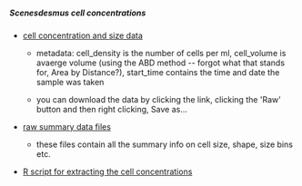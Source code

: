 ##### Scenesdesmus cell concentrations

* [cell concentration and size data](https://github.com/JoeyBernhardt/scenedesmus/blob/master/data-processed/scenedesmus_dec22.csv)
	+ metadata: cell_density is the number of cells per ml, cell_volume is avaerge volume (using the ABD method -- forgot what that stands for, Area by Distance?), start_time contains the time and date the sample was taken
	
	+ you can download the data by clicking the link, clicking the 'Raw' button and then right clicking, Save as...

* [raw summary data files](https://github.com/JoeyBernhardt/scenedesmus/tree/master/data-raw/flowcam-summaries-dec22)
	+ these files contain all the summary info on cell size, shape, size bins etc.

* [R script for extracting the cell concentrations](https://github.com/JoeyBernhardt/scenedesmus/blob/master/R/00_data_import.R) 
